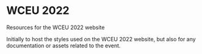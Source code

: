 # WCEU 2022
Resources for the WCEU 2022 website

Initially to host the styles used on the WCEU 2022 website, but also for any documentation or assets related to the event.
